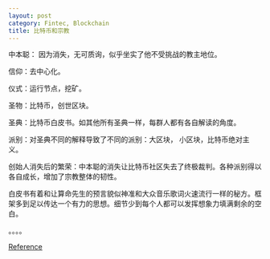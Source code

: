 ```yaml
---
layout: post
category: Fintec, Blockchain
title: 比特币和宗教
---
```


中本聪： 因为消失，无可质询，似乎坐实了他不受挑战的教主地位。

信仰：去中心化。

仪式：运行节点，挖矿。

圣物：比特币，创世区块。

圣典：比特币白皮书。如其他所有圣典一样，每群人都有各自解读的角度。

派别：对圣典不同的解释导致了不同的派别：大区块， 小区块，比特币绝对主义。

创始人消失后的繁荣：中本聪的消失让比特币社区失去了终极裁判。各种派别得以各自成长，增加了宗教整体的韧性。

白皮书有着和让算命先生的预言貌似神准和大众音乐歌词火速流行一样的秘方。框架多到足以传达一个有力的思想。细节少到每个人都可以发挥想象力填满剩余的空白。

。。。。

[Reference](https://twitter.com/FEhrsam/status/933520783581646848)
